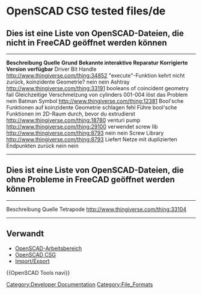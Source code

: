# OpenSCAD CSG tested files/de


## Dies ist eine Liste von OpenSCAD-Dateien, die nicht in FreeCAD geöffnet werden können 

  ------------------- ------------------------------------------ ----------------------------------------------------------------- -------------------------------------------------------------------- ------------------------------------------
  **Beschreibung**    **Quelle**                                 **Grund**                                                         **Bekannte interaktive Reparatur**                                   **Korrigierte Version verfügbar**
  Driver Bit Handle   <http://www.thingiverse.com/thing:34852>   \"execute\"-Funktion kehrt nicht zurück, koinzidente Geometrie?   nein                                                                 nein
  Ashtray             <http://www.thingiverse.com/thing:33191>   booleans of coincident geometry fail                              Gleichzeitige Verschmelzung von cylinders 001-004 löst das Problem   nein
  Batman Symbol       <http://www.thingiverse.com/thing:12381>   Bool\'sche Funktionen auf koinzidente Geometrie schlagen fehl     Führe bool\'sche Funktionen im 2D-Raum durch, bevor du extrudierst   <http://www.thingiverse.com/thing:18780>
  venturi pump        <http://www.thingiverse.com/thing:29100>   verwendet screw lib <http://www.thingiverse.com/thing:8793>       nein                                                                 nein
  Screw Library       <http://www.thingiverse.com/thing:8793>    Liefert Netze mit duplizierten Endpunkten zurück                  nein                                                                 nein
  ------------------- ------------------------------------------ ----------------------------------------------------------------- -------------------------------------------------------------------- ------------------------------------------

## Dies ist eine Liste von OpenSCAD-Dateien, die ohne Probleme in FreeCAD geöffnet werden können 

  -------------- ------------------------------------------
  Beschreibung   Quelle
  Tetrapode      <http://www.thingiverse.com/thing:33104>
  -------------- ------------------------------------------

## Verwandt

-   [OpenSCAD-Arbeitsbereich](OpenSCAD_Workbench/de.md)
-   [OpenSCAD CSG](OpenSCAD_CSG/de.md)
-   [Import/Export](Import_Export/de.md)

{{OpenSCAD Tools navi}}

[Category:Developer Documentation](Category:Developer_Documentation.md) [Category:File\_Formats](Category:File_Formats.md)
